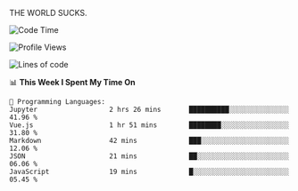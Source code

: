 THE WORLD SUCKS.

<!--START_SECTION:waka-->
![Code Time](http://img.shields.io/badge/Code%20Time-1%2C056%20hrs%2056%20mins-blue)

![Profile Views](http://img.shields.io/badge/Profile%20Views-0-blue)

![Lines of code](https://img.shields.io/badge/From%20Hello%20World%20I%27ve%20Written-1.4%20million%20lines%20of%20code-blue)

📊 **This Week I Spent My Time On** 

```text
💬 Programming Languages: 
Jupyter                  2 hrs 26 mins       ██████████░░░░░░░░░░░░░░░   41.96 % 
Vue.js                   1 hr 51 mins        ████████░░░░░░░░░░░░░░░░░   31.80 % 
Markdown                 42 mins             ███░░░░░░░░░░░░░░░░░░░░░░   12.06 % 
JSON                     21 mins             ██░░░░░░░░░░░░░░░░░░░░░░░   06.06 % 
JavaScript               19 mins             █░░░░░░░░░░░░░░░░░░░░░░░░   05.45 % 
```


<!--END_SECTION:waka-->
